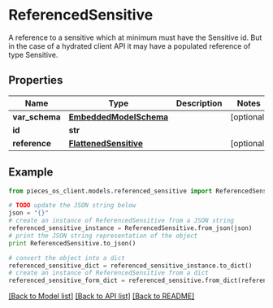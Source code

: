 # ReferencedSensitive

A reference to a sensitive which at minimum must have the Sensitive id. But in the case of a hydrated client API it may have a populated reference of type Sensitive.

## Properties

Name | Type | Description | Notes
------------ | ------------- | ------------- | -------------
**var_schema** | [**EmbeddedModelSchema**](EmbeddedModelSchema) |  | [optional] 
**id** | **str** |  | 
**reference** | [**FlattenedSensitive**](FlattenedSensitive) |  | [optional] 

## Example

```python
from pieces_os_client.models.referenced_sensitive import ReferencedSensitive

# TODO update the JSON string below
json = "{}"
# create an instance of ReferencedSensitive from a JSON string
referenced_sensitive_instance = ReferencedSensitive.from_json(json)
# print the JSON string representation of the object
print ReferencedSensitive.to_json()

# convert the object into a dict
referenced_sensitive_dict = referenced_sensitive_instance.to_dict()
# create an instance of ReferencedSensitive from a dict
referenced_sensitive_form_dict = referenced_sensitive.from_dict(referenced_sensitive_dict)
```
[[Back to Model list]](../README#documentation-for-models) [[Back to API list]](../README#documentation-for-api-endpoints) [[Back to README]](../README)


